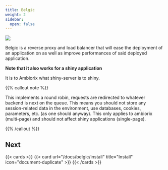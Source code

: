 ```yaml
---
title: Belgic
weight: 2
sidebar:
  open: false
---
```


![](belgic.jpeg)

Belgic is a reverse proxy and load balancer that will ease
the deployment of an application on as well as improve
performances of said deployed application.

__Note that it also works for a shiny application__

It is to Ambiorix what shiny-server is to shiny.

{{% callout note %}}

This implements a round robin, requests are redirected to whatever backend is next on the queue. This means you should not store any session-related data in the environment, use databases, cookies, parameters, etc. (as one should anyway). This only applies to ambiorix (multi-page) and should not affect shiny applications (single-page).

{{% /callout %}}

## Next

{{< cards >}}
  {{< card url="/docs/belgic/install" title="Install" icon="document-duplicate" >}}
{{< /cards >}}

